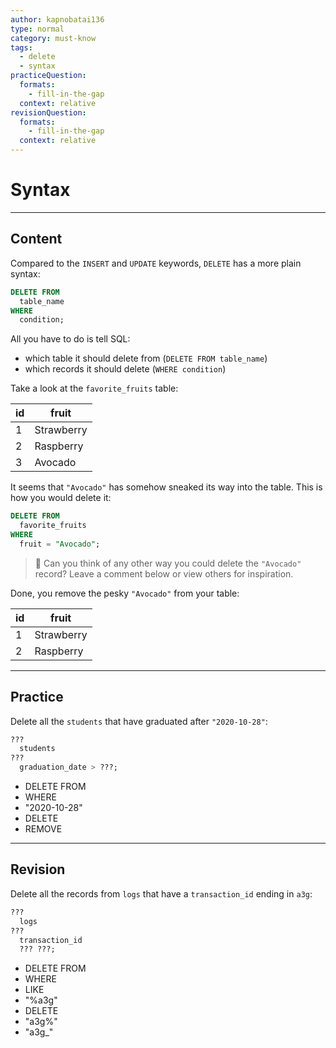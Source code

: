 ```yaml
---
author: kapnobatai136
type: normal
category: must-know
tags:
  - delete
  - syntax
practiceQuestion:
  formats:
    - fill-in-the-gap
  context: relative
revisionQuestion:
  formats:
    - fill-in-the-gap
  context: relative
---
```


# Syntax


---

## Content

Compared to the `INSERT` and `UPDATE` keywords, `DELETE` has a more plain syntax:

```sql
DELETE FROM 
  table_name
WHERE 
  condition;
```

All you have to do is tell SQL:

- which table it should delete from (`DELETE FROM table_name`)
- which records it should delete (`WHERE condition`)

Take a look at the `favorite_fruits` table:

| id | fruit      |
| -- | ---------- |
| 1  | Strawberry |
| 2  | Raspberry  |
| 3  | Avocado    |

It seems that `"Avocado"` has somehow sneaked its way into the table. This is how you would delete it:

```sql
DELETE FROM 
  favorite_fruits
WHERE 
  fruit = "Avocado";
```

> 💬 Can you think of any other way you could delete the `"Avocado"` record? Leave a comment below or view others for inspiration.

Done, you remove the pesky `"Avocado"` from your table:

| id | fruit      |
| -- | ---------- |
| 1  | Strawberry |
| 2  | Raspberry  |


---

## Practice

Delete all the `students` that have graduated after `"2020-10-28"`:

```sql
??? 
  students
??? 
  graduation_date > ???;
```

- DELETE FROM
- WHERE
- "2020-10-28"
- DELETE
- REMOVE


---

## Revision

Delete all the records from `logs` that have a `transaction_id` ending in `a3g`:

```sql
??? 
  logs
??? 
  transaction_id 
  ??? ???;
```

- DELETE FROM
- WHERE
- LIKE
- "%a3g"
- DELETE
- "a3g%"
- "a3g_"
